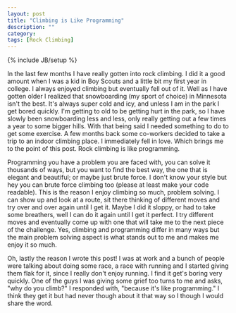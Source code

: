 ```yaml
---
layout: post
title: "Climbing is Like Programming"
description: ""
category: 
tags: [Rock Climbing]
---
```

{% include JB/setup %}

In the last few months I have really gotten into rock climbing. I did it a good amount when I was a kid in Boy Scouts and a little bit my first year in college. I always enjoyed climbing but eventually fell out of it. Well as I have gotten older I realized that snowboarding (my sport of choice) in Minnesota isn't the best. It's always super cold and icy, and unless I am in the park I get bored quickly. I'm getting to old to be getting hurt in the park, so I have slowly been snowboarding less and less, only really getting out a few times a year to some bigger hills. With that being said I needed something to do to get some exercise. A few months back some co-workers decided to take a trip to an indoor climbing place. I immediately fell in love. Which brings me to the point of this post. Rock climbing is like programming.

Programming you have a problem you are faced with, you can solve it thousands of ways, but you want to find the best way, the one that is elegant and beautiful; or maybe just brute force. I don't know your style but hey you can brute force climbing too (please at least make your code readable). This is the reason I enjoy climbing so much, problem solving. I can show up and look at a route, sit there thinking of different moves and try over and over again until I get it. Maybe I did it sloppy, or had to take some breathers, well I can do it again until I get it perfect. I try different moves and eventually come up with one that will take me to the next piece of the challenge. Yes, climbing and programming differ in many ways but the main problem solving aspect is what stands out to me and makes me enjoy it so much.

Oh, lastly the reason I wrote this post! I was at work and a bunch of people were talking about doing some race, a race with running and I started giving them flak for it, since I really don't enjoy running. I find it get's boring very quickly. One of the guys I was giving some grief too turns to me and asks, "why do you climb?"  I responded with, "because it's like programming." I think they get it but had never though about it that way so I though I would share the word.
